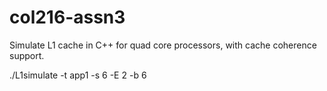 # col216-assn3
Simulate L1 cache in C++ for quad core processors, with cache coherence support.

./L1simulate -t app1 -s 6 -E 2 -b 6